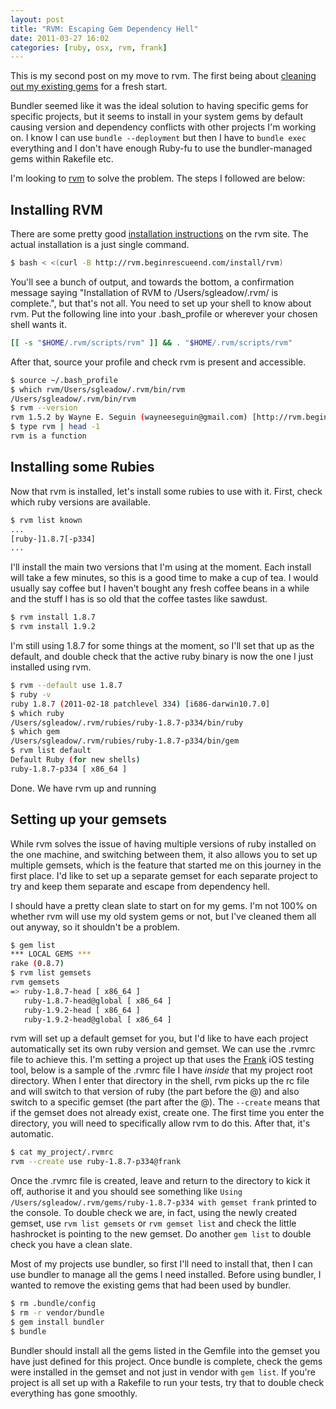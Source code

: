 ```yaml
---
layout: post
title: "RVM: Escaping Gem Dependency Hell"
date: 2011-03-27 16:02
categories: [ruby, osx, rvm, frank]
---
```


This is my second post on my move to rvm. The first being about [cleaning out my existing gems](blog/2011/03/27/cleaning-out-ruby-gems-under-os-x/) for a fresh start.

Bundler seemed like it was the ideal solution to having specific gems for specific projects, but it seems to install in your system gems by default causing version and dependency conflicts with other projects I'm working on. I know I can use `bundle --deployment` but then I have to `bundle exec` everything and I don't have enough Ruby-fu to use the bundler-managed gems within Rakefile etc.

I'm looking to [rvm](http://rvm.beginrescueend.com/) to solve the problem. The steps I followed are below:

Installing RVM
--------------

There are some pretty good [installation instructions](http://rvm.beginrescueend.com/rvm/install/) on the rvm site. The actual installation is a just single command.

```bash
$ bash < <(curl -B http://rvm.beginrescueend.com/install/rvm)
```

You'll see a bunch of output, and towards the bottom, a confirmation message saying "Installation of RVM to /Users/sgleadow/.rvm/ is complete.", but that's not all. You need to set up your shell to know about rvm. Put the following line into your .bash_profile or wherever your chosen shell wants it.

```bash
[[ -s "$HOME/.rvm/scripts/rvm" ]] && . "$HOME/.rvm/scripts/rvm"
```

After that, source your profile and check rvm is present and accessible.

```bash
$ source ~/.bash_profile
$ which rvm/Users/sgleadow/.rvm/bin/rvm
/Users/sgleadow/.rvm/bin/rvm
$ rvm --version
rvm 1.5.2 by Wayne E. Seguin (wayneeseguin@gmail.com) [http://rvm.beginrescueend.com/]
$ type rvm | head -1
rvm is a function
```

Installing some Rubies
----------------------

Now that rvm is installed, let's install some rubies to use with it. First, check which ruby versions are available.

```bash
$ rvm list known
...
[ruby-]1.8.7[-p334]
...
```

I'll install the main two versions that I'm using at the moment. Each install will take a few minutes, so this is a good time to make a cup of tea. I would usually say coffee but I haven't bought any fresh coffee beans in a while and the stuff I has is so old that the coffee tastes like sawdust.

```bash
$ rvm install 1.8.7
$ rvm install 1.9.2
```

I'm still using 1.8.7 for some things at the moment, so I'll set that up as the default, and double check that the active ruby binary is now the one I just installed using rvm.

```bash
$ rvm --default use 1.8.7
$ ruby -v
ruby 1.8.7 (2011-02-18 patchlevel 334) [i686-darwin10.7.0]
$ which ruby
/Users/sgleadow/.rvm/rubies/ruby-1.8.7-p334/bin/ruby
$ which gem
/Users/sgleadow/.rvm/rubies/ruby-1.8.7-p334/bin/gem
$ rvm list default
Default Ruby (for new shells)
ruby-1.8.7-p334 [ x86_64 ]
```

Done. We have rvm up and running

Setting up your gemsets
-----------------------

While rvm solves the issue of having multiple versions of ruby installed on the one machine, and switching between them, it also allows you to set up multiple gemsets, which is the feature that started me on this journey in the first place. I'd like to set up a separate gemset for each separate project to try and keep them separate and escape from dependency hell.

I should have a pretty clean slate to start on for my gems. I'm not 100% on whether rvm will use my old system gems or not, but I've cleaned them all out anyway, so it shouldn't be a problem.

```bash
$ gem list
*** LOCAL GEMS ***
rake (0.8.7)
$ rvm list gemsets
rvm gemsets
=> ruby-1.8.7-head [ x86_64 ]
   ruby-1.8.7-head@global [ x86_64 ]
   ruby-1.9.2-head [ x86_64 ]
   ruby-1.9.2-head@global [ x86_64 ]
```

rvm will set up a default gemset for you, but I'd like to have each project automatically set its own ruby version and gemset. We can use the .rvmrc file to achieve this. I'm setting a project up that uses the [Frank](https://github.com/moredip/Frank) iOS testing tool, below is a sample of the .rvmrc file I have *inside* that my project root directory. When I enter that directory in the shell, rvm picks up the rc file and will switch to that version of ruby (the part before the @) and also switch to a specific gemset (the part after the @). The `--create` means that if the gemset does not already exist, create one. The first time you enter the directory, you will need to specifically allow rvm to do this. After that, it's automatic.

```bash
$ cat my_project/.rvmrc
rvm --create use ruby-1.8.7-p334@frank
```

Once the .rvmrc file is created, leave and return to the directory to kick it off, authorise it and you should see something like `Using /Users/sgleadow/.rvm/gems/ruby-1.8.7-p334 with gemset frank` printed to the console. To double check we are, in fact, using the newly created gemset, use `rvm list gemsets` or `rvm gemset list` and check the little hashrocket is pointing to the new gemset. Do another `gem list` to double check you have a clean slate.

Most of my projects use bundler, so first I'll need to install that, then I can use bundler to manage all the gems I need installed. Before using bundler, I wanted to remove the existing gems that had been used by bundler.

```bash
$ rm .bundle/config
$ rm -r vendor/bundle
$ gem install bundler
$ bundle
```

Bundler should install all the gems listed in the Gemfile into the gemset you have just defined for this project. Once bundle is complete, check the gems were installed in the gemset and not just in vendor with `gem list`. If you're project is all set up with a Rakefile to run your tests, try that to double check everything has gone smoothly.
